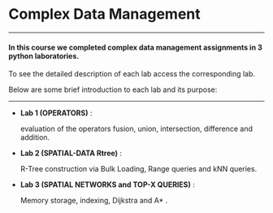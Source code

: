 # Complex Data Management

---

#### In this course we completed complex data management assignments in 3 python laboratories.

To see the detailed description of each lab access the corresponding lab.

Below are some brief introduction to each lab and its purpose:

---

- **Lab 1 (OPERATORS)** : <p> evaluation of the operators
fusion, union, intersection, difference and addition.
</p>

- **Lab 2 (SPATIAL-DATA Rtree)** : <p> R-Tree construction via Bulk Loading, Range queries and kNN queries.
</p>

- **Lab 3 (SPATIAL NETWORKS and TOP-X QUERIES)** : <p> Memory storage, indexing, Dijkstra and A* .
</p>



